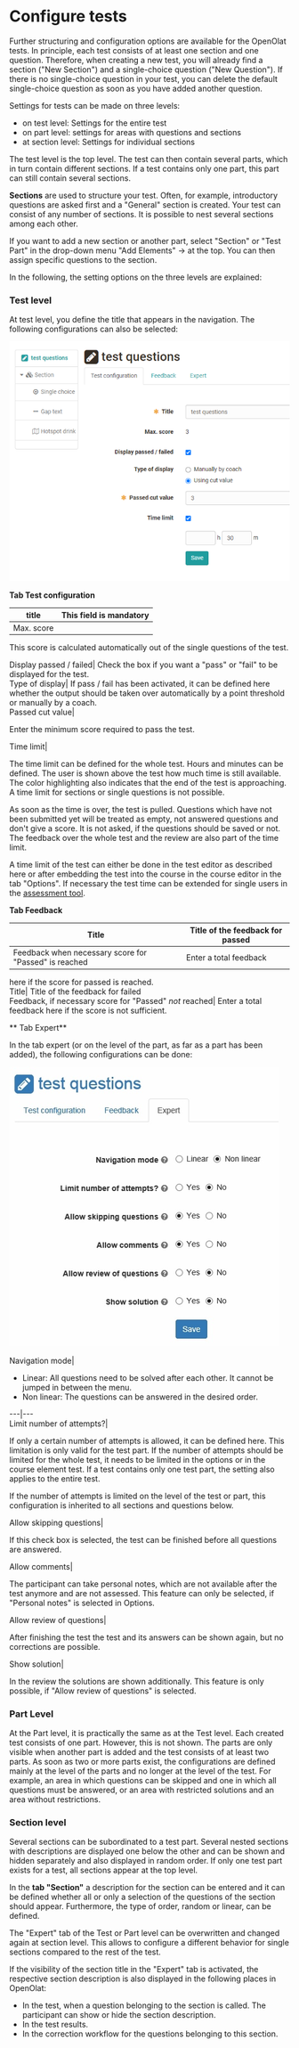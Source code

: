 # Configure tests

Further structuring and configuration options are available for the OpenOlat
tests. In principle, each test consists of at least one section and one
question. Therefore, when creating a new test, you will already find a section
("New Section") and a single-choice question ("New Question"). If there is no
single-choice question in your test, you can delete the default single-choice
question as soon as you have added another question.

Settings for tests can be made on three levels:

  * on test level: Settings for the entire test
  * on part level: settings for areas with questions and sections
  * at section level: Settings for individual sections

The test level is the top level. The test can then contain several parts,
which in turn contain different sections. If a test contains only one part,
this part can still contain several sections.

 **Sections** are used to structure your test. Often, for example,
introductory questions are asked first and a "General" section is created.
Your test can consist of any number of sections. It is possible to nest
several sections among each other.

If you want to add a new section or another part, select "Section" or "Test
Part" in the drop-down menu "Add Elements" → at the top. You can then assign
specific questions to the section.

In the following, the setting options on the three levels are explained:

###  Test level

At test level, you define the title that appears in the navigation. The
following configurations can also be selected:

![](assets/test_configuration.png)

 **Tab Test configuration**

title| This field is mandatory  
---|---  
Max. score|

This score is calculated automatically out of the single questions of the
test.

  
  
  
Display passed / failed| Check the box if you want a "pass" or "fail" to be
displayed for the test.  
Type of display| If pass / fail has been activated, it can be defined here
whether the output should be taken over automatically by a point threshold or
manually by a coach.  
Passed cut value|

Enter the minimum score required to pass the test.  
  
Time limit|

The time limit can be defined for the whole test. Hours and minutes can be
defined. The user is shown above the test how much time is still available.
The color highlighting also indicates that the end of the test is approaching.
A time limit for sections or single questions is not possible.

As soon as the time is over, the test is pulled. Questions which have not been
submitted yet will be treated as empty, not answered questions and don't give
a score. It is not asked, if the questions should be saved or not. The
feedback over the whole test and the review are also part of the time limit.

  

A time limit of the test can either be done in the test editor as described
here or after embedding the test into the course in the course editor in the
tab "Options". If necessary the test time can be extended for single users in
the [assessment tool](../course_operation/Assessment_tool_-_overview.md).  
  
  

 **Tab Feedback**

Title| Title of the feedback for passed  
---|---  
Feedback when necessary score for "Passed" is reached| Enter a total feedback
here if the score for passed is reached.  
Title| Title of the feedback for failed  
Feedback, if necessary score for "Passed" _not_ reached| Enter a total
feedback here if the score is not sufficient.  
  
  

 ** Tab Expert**

In the tab expert (or on the level of the part, as far as a part has been
added), the following configurations can be done:

![](assets/expert.jpg)  

Navigation mode|

  * Linear: All questions need to be solved after each other. It cannot be jumped in between the menu.
  * Non linear: The questions can be answered in the desired order.

  
---|---  
Limit number of attempts?|

If only a certain number of attempts is allowed, it can be defined here. This
limitation is only valid for the test part. If the number of attempts should
be limited for the whole test, it needs to be limited in the options or in the
course element test. If a test contains only one test part, the setting also
applies to the entire test.

If the number of attempts is limited on the level of the test or part, this
configuration is inherited to all sections and questions below.  
  
Allow skipping questions|

If this check box is selected, the test can be finished before all questions
are answered.

  
  
  
Allow comments|

The participant can take personal notes, which are not available after the
test anymore and are not assessed. This feature can only be selected, if
"Personal notes" is selected in Options.

  
  
  
Allow review of questions|

After finishing the test the test and its answers can be shown again, but no
corrections are possible.

  
  
  
Show solution|

In the review the solutions are shown additionally. This feature is only
possible, if "Allow review of questions" is selected.  
  
###  Part Level

At the Part level, it is practically the same as at the Test level. Each
created test consists of one part. However, this is not shown. The parts are
only visible when another part is added and the test consists of at least two
parts. As soon as two or more parts exist, the configurations are defined
mainly at the level of the parts and no longer at the level of the test. For
example, an area in which questions can be skipped and one in which all
questions must be answered, or an area with restricted solutions and an area
without restrictions.

  

###  Section level

Several sections can be subordinated to a test part. Several nested sections
with descriptions are displayed one below the other and can be shown and
hidden separately and also displayed in random order. If only one test part
exists for a test, all sections appear at the top level.

In the **tab "Section"** a description for the section can be entered and it
can be defined whether all or only a selection of the questions of the section
should appear. Furthermore, the type of order, random or linear, can be
defined.

The "Expert" tab of the Test or Part level can be overwritten and changed
again at section level. This allows to configure a different behavior for
single sections compared to the rest of the test.

If the visibility of the section title in the "Expert" tab is activated, the
respective section description is also displayed in the following places in
OpenOlat:

  * In the test, when a question belonging to the section is called. The participant can show or hide the section description.
  * In the test results.
  * In the correction workflow for the questions belonging to this section.

  

